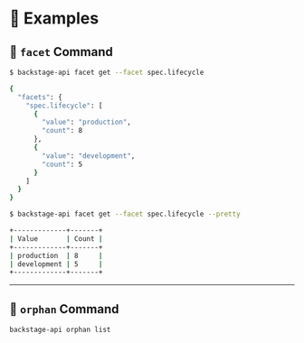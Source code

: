 # 🧪 Examples

## 📘 `facet` Command

```bash
$ backstage-api facet get --facet spec.lifecycle

{
  "facets": {
    "spec.lifecycle": [
      {
        "value": "production",
        "count": 8
      },
      {
        "value": "development",
        "count": 5
      }
    ]
  }
}
```

```bash
$ backstage-api facet get --facet spec.lifecycle --pretty

+-------------+-------+
| Value       | Count |
+-------------+-------+
| production  | 8     |
| development | 5     |
+-------------+-------+
```

---

## 🧭 `orphan` Command

```bash
backstage-api orphan list
```
